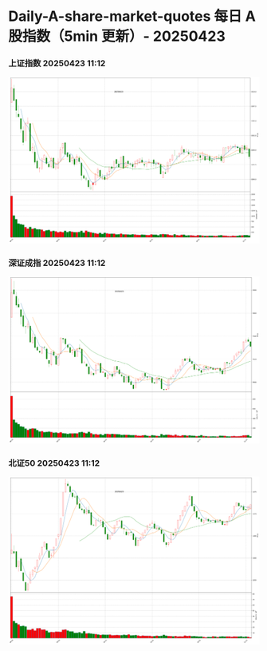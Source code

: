 
# Daily-A-share-market-quotes 每日 A 股指数（5min 更新）- 20250423

### 上证指数 20250423 11:12
![](./fig/2025/4/20250423-sh000001.png)

### 深证成指 20250423 11:12
![](./fig/2025/4/20250423-sz399001.png)

### 北证50 20250423 11:12
![](./fig/2025/4/20250423-bj899050.png)
